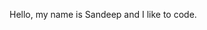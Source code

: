 Hello, my name is Sandeep and I like to code.

<!---
sanman1k98/sanman1k98 is a ✨ special ✨ repository because its `README.md` (this file) appears on your GitHub profile.
You can click the Preview link to take a look at your changes.
--->
